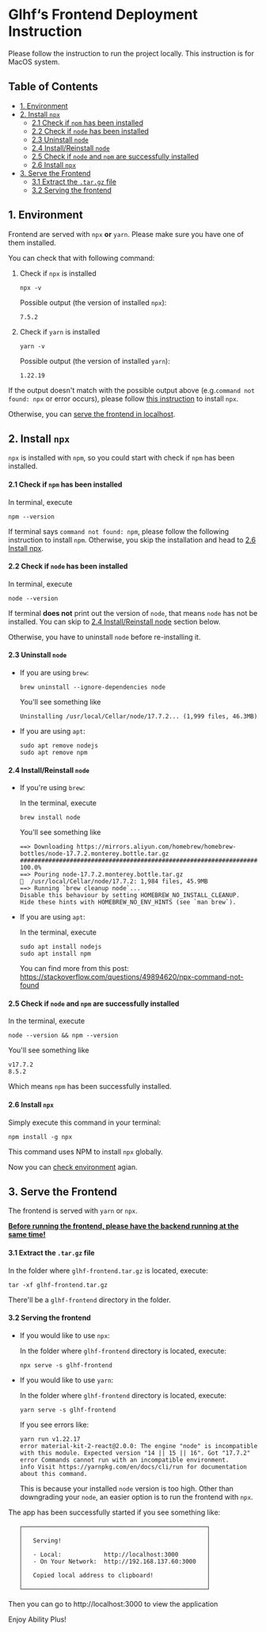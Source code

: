 
# Glhf‘s Frontend Deployment Instruction

Please follow the instruction to run the project locally. This instruction is for MacOS system.

## Table of Contents
  * [1. Environment](#1-environment)
  * [2. Install `npx`](#1install-npx)
      - [2.1 Check if `npm` has been installed](#check-npx)
      - [2.2 Check if  `node` has been installed](#check-node)
      - [2.3 Uninstall `node`](#uninstall-node)
      - [2.4 Install/Reinstall `node`](#reinstall-node)
      - [2.5 Check if `node` and `npm` are successfully installed](#check-all)
      - [2.6 Install `npx`](#install-npx)
  * [3. Serve the Frontend](#serving)
      - [3.1 Extract the `.tar.gz` file](#extract)
      - [3.2 Serving the frontend](#serve-frontend)




## 1. Environment

Frontend are served with `npx` **or** `yarn`. Please make sure you have one of them installed.

You can check that with following command:

1. Check if `npx` is installed	

   ```shell
   npx -v
   ```

   Possible output (the version of installed `npx`):

   ```shell
   7.5.2
   ```

2. Check if `yarn` is installed

   ```shell
   yarn -v
   ```

   Possible output (the version of installed `yarn`):

   ```shell
   1.22.19
   ```

If the output doesn't match with the possible output above (e.g.`command not found: npx` or error occurs), please follow [this instruction](#2-install-npx) to install `npx`.

Otherwise, you can [serve the frontend in localhost](#serving).



## <a name='1install-npx'>2. Install `npx`</a>

`npx` is installed with `npm`, so you could start with check if `npm` has been installed.



#### <a name='check-npx'>2.1 Check if `npm` has been installed</a>

In terminal, execute

```shell
npm --version
```

If terminal says `command not found: npm`, please follow the following instruction to install `npm`. Otherwise, you skip the installation and head to [2.6 Install npx](#install-npx).



#### <a name='check-node'>2.2 Check if  `node` has been installed</a>

In terminal, execute

```shell
node --version
```

If terminal **does not** print out the version of `node`, that means `node` has not be installed. You can skip to [2.4 Install/Reinstall node](#reinstall-node) section below.

Otherwise, you have to uninstall `node` before re-installing it.



#### <a name='uninstall-node'>2.3 Uninstall `node`</a>

* If you are using `brew`:

    ```shell
    brew uninstall --ignore-dependencies node
    ```

    You'll see something like

    ```shell
    Uninstalling /usr/local/Cellar/node/17.7.2... (1,999 files, 46.3MB)
    ```



* If you are using `apt`:
   
   ```shell
   sudo apt remove nodejs
   sudo apt remove npm
   ```
 

#### <a name="reinstall-node">2.4 Install/Reinstall `node`</a>

* If you're using `brew`:

    In the terminal, execute

    ```shell
    brew install node
    ```

    You'll see something like

    ```shell
    ==> Downloading https://mirrors.aliyun.com/homebrew/homebrew-bottles/node-17.7.2.monterey.bottle.tar.gz
    ######################################################################## 100.0%
    ==> Pouring node-17.7.2.monterey.bottle.tar.gz
    🍺  /usr/local/Cellar/node/17.7.2: 1,984 files, 45.9MB
    ==> Running `brew cleanup node`...
    Disable this behaviour by setting HOMEBREW_NO_INSTALL_CLEANUP.
    Hide these hints with HOMEBREW_NO_ENV_HINTS (see `man brew`).
    ```

* If you are using `apt`:

   In the terminal, execute
   
   ```shell
   sudo apt install nodejs
   sudo apt install npm
   ```

   You can find more from this post: https://stackoverflow.com/questions/49894620/npx-command-not-found


#### <a name='check-all'>2.5 Check if `node` and `npm` are successfully installed</a>

In the terminal, execute

```shell
node --version && npm --version
```

You'll see something like

```shell
v17.7.2
8.5.2
```

Which means `npm` has been successfully installed.



####  <a name='install-npx'>2.6 Install `npx`</a>

Simply execute this command in your terminal:

```shell
npm install -g npx
```

This command uses NPM to install `npx` globally.

Now you can [check environment](#1-environment) agian.



## <a name="serving">3. Serve the Frontend</a>

The frontend is served with `yarn` or `npx`.

**<u>Before running the frontend, please have the backend running at the same time!</u>**

#### 3.1 <a name='extract'>Extract the `.tar.gz` file</a>

In the folder where `glhf-frontend.tar.gz` is located, execute:

```shell
tar -xf glhf-frontend.tar.gz 
```

There'll be a `glhf-frontend` directory in the folder.

#### <a name='serve-frontend'>3.2 Serving the frontend</a>

* If you would like to use `npx`:

  In the folder where `glhf-frontend` directory is located, execute:

  ```shell
  npx serve -s glhf-frontend
  ```

* If you would like to use `yarn`:

  In the folder where `glhf-frontend` directory is located, execute:

  ```shell
  yarn serve -s glhf-frontend
  ```

  If you see errors like:

  ```shell
  yarn run v1.22.17
  error material-kit-2-react@2.0.0: The engine "node" is incompatible with this module. Expected version "14 || 15 || 16". Got "17.7.2"
  error Commands cannot run with an incompatible environment.
  info Visit https://yarnpkg.com/en/docs/cli/run for documentation about this command.
  ```

  This is because your installed `node` version is too high. Other than downgrading your `node`, an easier option is to run the frontend with `npx`.

  



The app has been successfully started if you see something like:

```shell
   ┌────────────────────────────────────────────────────┐
   │                                                    │
   │   Serving!                                         │
   │                                                    │
   │   - Local:            http://localhost:3000        │
   │   - On Your Network:  http://192.168.137.60:3000   │
   │                                                    │
   │   Copied local address to clipboard!               │
   │                                                    │
   └────────────────────────────────────────────────────┘
```

Then you can go to http://localhost:3000 to view the application

Enjoy Ability Plus!









